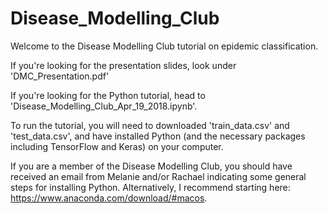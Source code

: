 # Disease_Modelling_Club
Welcome to the Disease Modelling Club tutorial on epidemic classification. 

If you're looking for the presentation slides, look under 'DMC_Presentation.pdf'

If you're looking for the Python tutorial, head to 'Disease_Modelling_Club_Apr_19_2018.ipynb'. 

To run the tutorial, you will need to downloaded 'train_data.csv' and 'test_data.csv', and have installed Python (and the necessary packages including TensorFlow and Keras) on your computer. 

If you are a member of the Disease Modelling Club, you should have received an email from Melanie and/or Rachael indicating some general steps for installing Python. Alternatively, I recommend starting here: https://www.anaconda.com/download/#macos.
